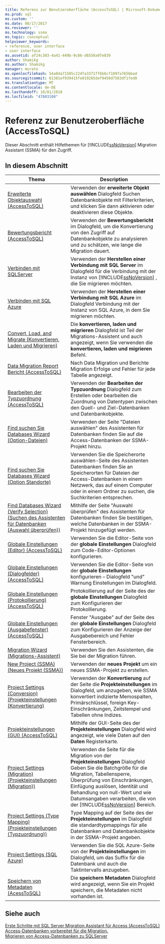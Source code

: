 ```yaml
---
title: Referenz zur Benutzeroberfläche (AccessToSQL) | Microsoft-Dokumentation
ms.prod: sql
ms.custom: ''
ms.date: 08/17/2017
ms.reviewer: ''
ms.technology: ssma
ms.topic: conceptual
helpviewer_keywords:
- reference, user interface
- user interface
ms.assetid: af24c303-4a41-449b-9c86-d6558a97e839
author: Shamikg
ms.author: Shamikg
manager: murato
ms.openlocfilehash: 54a0da71585c224fa3371ff6b6cf1097a7656bad
ms.sourcegitcommit: 61381ef939415fe019285def9450d7583df1fed0
ms.translationtype: MT
ms.contentlocale: de-DE
ms.lasthandoff: 10/01/2018
ms.locfileid: "47803100"
---
```

# <a name="user-interface-reference-accesstosql"></a>Referenz zur Benutzeroberfläche (AccessToSQL)
Dieser Abschnitt enthält Hilfethemen für [!INCLUDE[ssNoVersion](../../includes/ssnoversion-md.md)] Migration Assistant (SSMA) für den Zugriff.  
  
## <a name="in-this-section"></a>In diesem Abschnitt  
  
|Thema|Description|  
|---------|---------------|  
|[Erweiterte Objektauswahl &#40;AccessToSQL&#41;](../../ssma/access/advanced-object-selection-accesstosql.md)|Verwenden der **erweiterte Objekt auswählen** Dialogfeld Suchen Datenbankobjekte mit Filterkriterien, und klicken Sie dann aktivieren oder deaktivieren diese Objekte.|  
|[Bewertungsbericht &#40;AccessToSQL&#41;](../../ssma/access/assessment-report-accesstosql.md)|Verwenden der **Bewertungsbericht** im Dialogfeld, um die Konvertierung von den Zugriff auf Datenbankobjekte zu analysieren und zu schätzen, wie lange die Migration dauert.|  
|[Verbinden mit SQLServer](http://msdn.microsoft.com/ceb77a97-d6d5-4a92-90a6-342e97d12b54)|Verwenden der **Herstellen einer Verbindung mit SQL Server** im Dialogfeld für die Verbindung mit der Instanz von [!INCLUDE[ssNoVersion](../../includes/ssnoversion-md.md)] , die Sie migrieren möchten.|  
|[Verbinden mit SQL Azure](connect-to-azure-sql-db-accesstosql.md)|Verwenden der **Herstellen einer Verbindung mit SQL Azure** im Dialogfeld Verbindung mit der Instanz von SQL Azure, in dem Sie migrieren möchten.|  
|[Convert, Load, and Migrate (Konvertieren, Laden und Migrieren)](http://msdn.microsoft.com/4ec83e96-88a5-4b7b-8d5a-f3429d9a936b)|Die **konvertieren, laden und migrieren** Dialogfeld ist Teil der Migrations-Assistent und auch angezeigt, wenn Sie verwenden die **konvertieren, laden und migrieren** Befehl.|  
|[Data Migration Report Bericht &#40;AccessToSQL&#41;](../../ssma/access/data-migration-report-accesstosql.md)|Nach Data Migration und Berichte Migration Erfolge und Fehler für jede Tabelle angezeigt.|  
|[Bearbeiten der Typzuordnung &#40;AccessToSQL&#41;](../../ssma/access/edit-type-mapping-accesstosql.md)|Verwenden der **Bearbeiten der Typzuordnung** Dialogfeld zum Erstellen oder bearbeiten die Zuordnung von Datentypen zwischen den Quell- und Ziel-Datenbanken und Datenbankobjekte.|  
|[Find suchen Sie Databases Wizard (Option-Dateien)](http://msdn.microsoft.com/2f574a34-4bab-40a4-89a8-ad4907ffc3fd)|Verwenden der Seite "Dateien auswählen" des Assistenten für Datenbanken finden Sie auf die Access-Datenbanken der SSMA-Projekt hinzu.|  
|[Find suchen Sie Databases Wizard (Option Standorte)](http://msdn.microsoft.com/00b2d32a-998b-47a7-b25c-589b5bd6777a)|Verwenden Sie die Speicherorte auswählen-Seite des Assistenten Datenbanken finden Sie an Speicherorten für Dateien der Access-Datenbanken in einem Netzwerk, das auf einem Computer oder in einem Ordner zu suchen, die Suchkriterien entsprechen.|  
|[Find Databases Wizard (Verify Selection) (Suchen des Assistenten für Datenbanken (Auswahl überprüfen))](http://msdn.microsoft.com/62e20e03-50cc-4ac8-8072-524d194d2ec3)|Mithilfe der Seite "Auswahl überprüfen" des Assistenten für Datenbanken finden Sie bestätigen, welche Datenbanken in der SSMA-Projekt hinzugefügt werden.|  
|[Globale Einstellungen &#40;Editor&#41; &#40;AccessToSQL&#41;](../../ssma/access/global-settings-editor-accesstosql.md)|Verwenden Sie die Editor-Seite von der **globale Einstellungen** Dialogfeld zum Code-Editor-Optionen konfigurieren.|  
|[Globale Einstellungen &#40;Dialogfelder&#41; &#40;AccessToSQL&#41;](../../ssma/access/global-settings-dialogs-accesstosql.md)|Verwenden Sie die Editor-Seite von der **globale Einstellungen** konfigurieren – Dialogfeld "und" Warnung Einstellungen im Dialogfeld.|  
|[Globale Einstellungen &#40;Protokollierung&#41; &#40;AccessToSQL&#41;](../../ssma/access/global-settings-logging-accesstosql.md)|Protokollierung auf der Seite des der **globale Einstellungen** Dialogfeld zum Konfigurieren der Protokollierung.|  
|[Globale Einstellungen &#40;Ausgabefenster&#41; &#40;AccessToSQL&#41;](../../ssma/access/global-settings-output-window-accesstosql.md)|Fenster "Ausgabe" auf der Seite des der **globale Einstellungen** Dialogfeld zum Konfigurieren der Anzeige der Ausgabebereich und Fehler Fensterbereich.|  
|[Migration Wizard (Migrations-Assistent)](migration-wizard-accesstosql.md)|Verwenden Sie den Assistenten, die Sie bei der Migration führen.|  
|[New Project (SSMA) (Neues Projekt (SSMA))](http://msdn.microsoft.com/ca294f6d-eeb5-42ca-9306-156281a3f0f3)|Verwenden der **neues Projekt** um ein neues SSMA-Projekt zu erstellen.|  
|[Project Settings (Conversion) (Projekteinstellungen (Konvertierung)](http://msdn.microsoft.com/bcebc635-c638-4ddb-924c-b9ccfef86388)|Verwenden der **Konvertierung** auf der Seite die **Projekteinstellungen** im Dialogfeld, um anzugeben, wie SSMA konvertiert indizierte Memospalten, Primärschlüssel, foreign Key-Einschränkungen, Zeitstempel und Tabellen ohne Indizes.|  
|[Projekteinstellungen &#40;GUI&#41; &#40;AccessToSQL&#41;](../../ssma/access/project-settings-gui-accesstosql.md)|Mithilfe der GUI-Seite des der **Projekteinstellungen** Dialogfeld wird angezeigt, wie viele Daten auf den **Daten** Registerkarte.|  
|[Project Settings (Migration) (Projekteinstellungen (Migration))](http://msdn.microsoft.com/4caebc9c-8680-4b99-a8fa-89c43161c95d)|Verwenden die Seite für die Migration von der **Projekteinstellungen** Dialogfeld Geben Sie die Batchgröße für die Migration, Tabellensperre, Überprüfung von Einschränkungen, Einfügung auslösen, Identität und Behandlung von null-Wert und wie Datumsangaben verarbeiten, die von der [!INCLUDE[ssNoVersion](../../includes/ssnoversion-md.md)] Bereich.|  
|[Project Settings (Type Mapping) (Projekteinstellungen (Typzuordnung))](http://msdn.microsoft.com/b87b9683-abed-4677-8c50-18bdba704655)|Type Mapping auf der Seite des der **Projekteinstellungen** im Dialogfeld die standardtypmappings für alle Datenbanken und Datenbankobjekte in der SSMA-Projekt angeben.|  
|[Project Settings (SQL Azure)](http://msdn.microsoft.com/bbb8a204-d0e4-4f0b-9709-271feb1f136e)|Verwenden Sie die SQL Azure-Seite von der **Projekteinstellungen** im Dialogfeld, um das Suffix für die Datenbank und auch die Taktintervalls anzugeben.|  
|[Speichern von Metadaten &#40;AcessToSQL&#41;](../../ssma/access/save-metadata-acesstosql.md)|Die **speichern Metadaten** Dialogfeld wird angezeigt, wenn Sie ein Projekt speichern, die Metadaten nicht vorhanden ist.|  
  
## <a name="see-also"></a>Siehe auch  
[Erste Schritte mit SQL Server Migration Assistant für Access &#40;AccessToSQL&#41;](../../ssma/access/getting-started-with-sql-server-migration-assistant-for-access-accesstosql.md)  
[Access-Datenbanken vorbereitet für die Migration.](preparing-access-databases-for-migration-accesstosql.md)  
[Migrieren von Access-Datenbanken zu SQLServer](migrating-access-databases-to-sql-server-azure-sql-db-accesstosql.md)  
  
